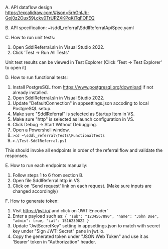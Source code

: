 A. API dataflow design   
   https://excalidraw.com/#json=5rhGnIJb-Goj0z2Oux59j,ckv0TrUPZXKPqKiTqFOFEQ

B. API specification:
   ~\sddl_referral\SddlReferralApiSpec.yaml

C. How to run unit tests:

1. Open SddlReferral.sln in Visual Studio 2022.
2. Click 'Test -> Run All Tests'

Unit test results can be viewed in Test Explorer (Click 'Test -> Test Explorer' to open it)

D. How to run functional tests:

1. Install PostgreSQL from https://www.postgresql.org/download if not already installed.
2. Open SddlReferral.sln in Visual Studio 2022.
3. Update "DefaultConnection" in appsettings.json accoding to local PostgreSQL setup.
4. Make sure "SddlReferral" is selected as Startup Item in VS.
5. Make sure  "http" is selected as launch configuration in VS.
6. Click Debug -> Start Without Debugging.
7. Open a Powershell window.
8. `>cd ~\sddl_referral\Tests\FunctionalTests`
9. `>.\Test-SddlReferral.ps1`

This should invoke all endpoints in order of the referral flow and validate the responses.

E. How to run each endpoints manually:

1. Follow steps 1 to 6 from section B.
2. Open file SddlReferral.http in VS
3. Click on 'Send request' link on each request. (Make sure inputs are changed accordingly)

F. How to generate token:
1. Visit https://jwt.io/ and click on 'JWT Encoder'
2. Enter a payload such as:
   `{
    "sub": "1234567890",
    "name": "John Doe",
    "admin": true,
    "iat": 1516239022
   }`
3. Update "JwtSecretKey" setting in appsettings.json to match with secret key under "Sign JWT: Secret" pane in jwt.io.
4. Copy the generated token under "JSON Web Token" and use it as 'Bearer' token in "Authorization" header.

